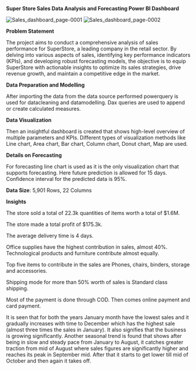 **Super Store Sales Data Analysis and Forecasting Power BI Dashboard**


![Sales_dashboard_page-0001](https://github.com/beewithmee/Super-Store_Sales_Dashboard/assets/163542182/8a42c6ca-99e7-47b3-8e51-f37730bc21e6)
![Sales_dashboard_page-0002](https://github.com/beewithmee/Super-Store_Sales_Dashboard/assets/163542182/3a7cd0db-2923-4755-b1fc-7cb5911af323)

**Problem Statement**

The project aims to conduct a comprehensive analysis of sales performance for SuperStore, a leading company in the retail sector. 
By delving into various aspects of sales, identifying key performance indicators (KPIs), and developing robust forecasting models, the objective is to equip SuperStore with actionable insights to optimize its sales strategies, drive revenue growth, and maintain a competitive edge in the market.

**Data Preparation and Modelling**

After importing the data from the data source performed powerquery is used for datacleaning and datamodelling. Dax queries are used to append or create calculated measures.

**Data Visualization**

Then an insightful dashboard is created that shows high-level overview of multiple parameters and KPIs. 
Different types of visualization methods like Line chart, Area chart, Bar chart, Column chart, Donut chart, Map are used.

**Details on Forecasting**

For forecasting line chart is used as it is the only visualization chart that supports forecasting. 
Here future prediction is allowed for 15 days. Confidence interval for the predicted data is 95%.

**Data Size**: 5,901 Rows, 22 Columns

**Insights**

The store sold a total of 22.3k quantities of items worth a total of $1.6M.

The store made a total profit of $175.3k.

The average delivery time is 4 days.

Office supplies have the highest contribution in sales, almost 40%. Technological products and furniture contribute almost equally.

Top five items to contribute in the sales are Phones, chairs, binders, storage and accessories.

Shipping mode for more than 50% worth of sales is Standard class shipping.

Most of the payment is done through COD. Then comes online payment and card payment.

It is seen that for both the years January month have the lowest sales and it gradually increases with time to December which has the highest sale (almost three times the sales in January). It also signifies that the business is growing significantly.
Another seasonal trend is found that shows after being in slow and steady pace from January to August, it catches greater traction from mid of August where sales figures are significantly higher and reaches its peak in September mid. 
After that it starts to get lower till mid of October and then again it takes off.
